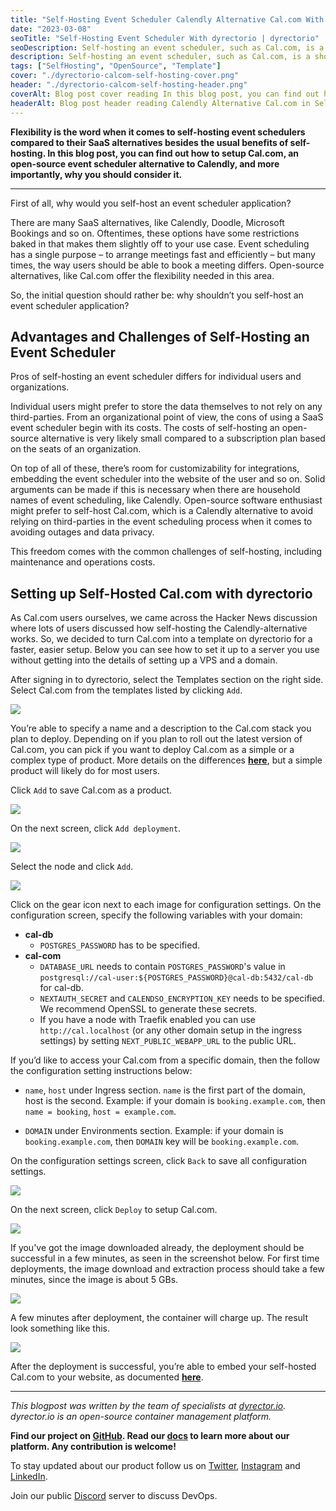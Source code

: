 ```yaml
---
title: "Self-Hosting Event Scheduler Calendly Alternative Cal.com With dyrectorio"
date: "2023-03-08"
seoTitle: "Self-Hosting Event Scheduler With dyrectorio | dyrectorio"
seoDescription: Self-hosting an event scheduler, such as Cal.com, is a shortcut towards flexibility. Learn how you can self-host the Calendly alternative.
description: Self-hosting an event scheduler, such as Cal.com, is a shortcut towards flexibility. Learn how you can self-host the Calendly alternative.
tags: ["SelfHosting", "OpenSource", "Template"]
cover: "./dyrectorio-calcom-self-hosting-cover.png"
header: "./dyrectorio-calcom-self-hosting-header.png"
coverAlt: Blog post cover reading In this blog post, you can find out how to setup Cal.com, an open-source vent scheduler alternative to Calendly, and more importantly, why you should consider it. Learn how you can set it up with dyrectorio.
headerAlt: Blog post header reading Calendly Alternative Cal.com in Self Hosted category.
---
```


**Flexibility is the word when it comes to self-hosting event schedulers compared to their SaaS alternatives besides the usual benefits of self-hosting. In this blog post, you can find out how to setup Cal.com, an open-source event scheduler alternative to Calendly, and more importantly, why you should consider it.**

---

First of all, why would you self-host an event scheduler application?

There are many SaaS alternatives, like Calendly, Doodle, Microsoft Bookings and so on. Oftentimes, these options have some restrictions baked in that makes them slightly off to your use case. Event scheduling has a single purpose – to arrange meetings fast and efficiently – but many times, the way users should be able to book a meeting differs. Open-source alternatives, like Cal.com offer the flexibility needed in this area.

So, the initial question should rather be: why shouldn’t you self-host an event scheduler application?

## Advantages and Challenges of Self-Hosting an Event Scheduler

Pros of self-hosting an event scheduler differs for individual users and organizations.

Individual users might prefer to store the data themselves to not rely on any third-parties. From an organizational point of view, the cons of using a SaaS event scheduler begin with its costs. The costs of self-hosting an open-source alternative is very likely small compared to a subscription plan based on the seats of an organization.

On top of all of these, there’s room for customizability for integrations, embedding the event scheduler into the website of the user and so on. Solid arguments can be made if this is necessary when there are household names of event scheduling, like Calendly. Open-source software enthusiast might prefer to self-host Cal.com, which is a Calendly alternative to avoid relying on third-parties in the event scheduling process when it comes to avoiding outages and data privacy.

This freedom comes with the common challenges of self-hosting, including maintenance and operations costs.

## Setting up Self-Hosted Cal.com with dyrectorio

As Cal.com users ourselves, we came across the Hacker News discussion where lots of users discussed how self-hosting the Calendly-alternative works. So, we decided to turn Cal.com into a template on dyrectorio for a faster, easier setup. Below you can see how to set it up to a server you use without getting into the details of setting up a VPS and a domain.

After signing in to dyrectorio, select the Templates section on the right side. Select Cal.com from the templates listed by clicking `Add`.

![](dyrectorio-cal-com-self-hosting-01.png)

You’re able to specify a name and a description to the Cal.com stack you plan to deploy. Depending on if you plan to roll out the latest version of Cal.com, you can pick if you want to deploy Cal.com as a simple or a complex type of product. More details on the differences **[here](https://docs.dyrector.io/tutorials/create-your-product)**, but a simple product will likely do for most users.

Click `Add` to save Cal.com as a product.

![](dyrectorio-cal-com-self-hosting-02.png)

On the next screen, click `Add deployment`.

![](dyrectorio-cal-com-self-hosting-03.png)

Select the node and click `Add`.

![](dyrectorio-cal-com-self-hosting-04.png)

Click on the gear icon next to each image for configuration settings. On the configuration screen, specify the following variables with your domain:

- **cal-db**
    - `POSTGRES_PASSWORD` has to be specified.
- **cal-com**
    - `DATABASE_URL` needs to contain `POSTGRES_PASSWORD`'s value in `postgresql://cal-user:${POSTGRES_PASSWORD}@cal-db:5432/cal-db` for cal-db.
    - `NEXTAUTH_SECRET` and `CALENDSO_ENCRYPTION_KEY` needs to be specified. We recommend OpenSSL to generate these secrets.
    - If you have a node with Traefik enabled you can use `http://cal.localhost` (or any other domain setup in the ingress settings) by setting `NEXT_PUBLIC_WEBAPP_URL` to the public URL.

If you’d like to access your Cal.com from a specific domain, then the follow the configuration setting instructions below: 

- `name`, `host` under Ingress section. `name` is the first part of the domain, host is the second. Example: if your domain is `booking.example.com`, then `name = booking`, `host = example.com`. 

- `DOMAIN` under Environments section. Example: if your domain is `booking.example.com`, then `DOMAIN` key will be `booking.example.com`. 

On the configuration settings screen, click `Back` to save all configuration settings.

![](dyrectorio-cal-com-self-hosting-06.png)

On the next screen, click `Deploy` to setup Cal.com.

![](dyrectorio-cal-com-self-hosting-07.png)

If you've got the image downloaded already, the deployment should be successful in a few minutes, as seen in the screenshot below. For first time deployments, the image download and extraction process should take a few minutes, since the image is about 5 GBs.

![](dyrectorio-cal-com-self-hosting-08.png)

A few minutes after deployment, the container will charge up. The result look something like this.

![](dyrectorio-cal-com-self-hosting-09.png)

After the deployment is successful, you’re able to embed your self-hosted Cal.com to your website, as documented **[here](https://developer.cal.com/embed/set-up-your-embed)**.

---

_This blogpost was written by the team of specialists at [dyrector.io](https://dyrector.io). dyrector.io is an open-source container management platform._

**Find our project on [GitHub](https://github.com/dyrector-io/dyrectorio/). Read our [docs](https://docs.dyrector.io/) to learn more about our platform. Any contribution is welcome!**

To stay updated about our product follow us on [Twitter](https://twitter.com/dyrectorio), [Instagram](https://www.instagram.com/dyrectorio/) and [LinkedIn](https://www.linkedin.com/company/dyrectorio/).

Join our public [Discord](https://discord.gg/hMyT9cbYFD) server to discuss DevOps.

